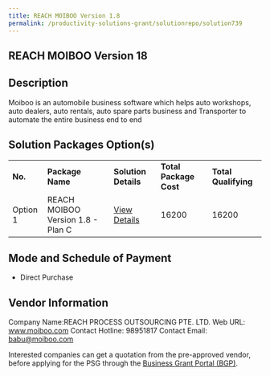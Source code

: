 ```yaml
---
title: REACH MOIBOO Version 1.8
permalink: /productivity-solutions-grant/solutionrepo/solution739
---
```


## REACH MOIBOO Version 18

## Description

Moiboo is an automobile business software which helps auto workshops, auto dealers, auto rentals, auto spare parts business and Transporter to automate the entire business end to end

## Solution Packages Option(s)

<table>
<tr>
<td><b>No.</b></td>
<td><b>Package Name</b></td>
<td><b>Solution Details</b></td>
<td><b>Total Package Cost</b></td>
<td><b>Total Qualifying</b></td>
</tr>
<tr>
<td>Option 1</td>
<td>REACH MOIBOO Version 1.8 - Plan C</td>
<td><a href='https://www.gobusiness.gov.sg/images/psg/Desensitised_REACH_PROCESS_20200159_Annex_3_20200707122840_Part_3.pdf'>View Details</a></td>
<td>16200</td>
<td>16200</td>
</tr>
</table>

## Mode and Schedule of Payment

 - Direct Purchase

## Vendor Information

 Company Name:REACH PROCESS OUTSOURCING PTE. LTD. 
Web URL: www.moiboo.com 
Contact Hotline: 98951817 
Contact Email: babu@moiboo.com 


Interested companies can get a quotation from the pre-approved vendor, before applying for the PSG through the <a href='https://www.businessgrants.gov.sg/'>Business Grant Portal (BGP)</a>.
<script src="/jquery/resize-tables.js"></script>

